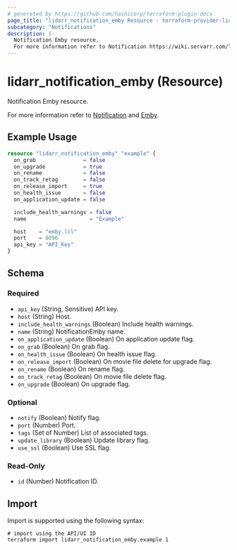 ```yaml
---
# generated by https://github.com/hashicorp/terraform-plugin-docs
page_title: "lidarr_notification_emby Resource - terraform-provider-lidarr"
subcategory: "Notifications"
description: |-
  Notification Emby resource.
  For more information refer to Notification https://wiki.servarr.com/lidarr/settings#connect and Emby https://wiki.servarr.com/lidarr/supported#mediabrowser.
---
```


# lidarr_notification_emby (Resource)

<!-- subcategory:Notifications -->Notification Emby resource.
For more information refer to [Notification](https://wiki.servarr.com/lidarr/settings#connect) and [Emby](https://wiki.servarr.com/lidarr/supported#mediabrowser).

## Example Usage

```terraform
resource "lidarr_notification_emby" "example" {
  on_grab               = false
  on_upgrade            = true
  on_rename             = false
  on_track_retag        = false
  on_release_import     = true
  on_health_issue       = false
  on_application_update = false

  include_health_warnings = false
  name                    = "Example"

  host    = "emby.lcl"
  port    = 8096
  api_key = "API_Key"
}
```

<!-- schema generated by tfplugindocs -->
## Schema

### Required

- `api_key` (String, Sensitive) API key.
- `host` (String) Host.
- `include_health_warnings` (Boolean) Include health warnings.
- `name` (String) NotificationEmby name.
- `on_application_update` (Boolean) On application update flag.
- `on_grab` (Boolean) On grab flag.
- `on_health_issue` (Boolean) On health issue flag.
- `on_release_import` (Boolean) On movie file delete for upgrade flag.
- `on_rename` (Boolean) On rename flag.
- `on_track_retag` (Boolean) On movie file delete flag.
- `on_upgrade` (Boolean) On upgrade flag.

### Optional

- `notify` (Boolean) Notify flag.
- `port` (Number) Port.
- `tags` (Set of Number) List of associated tags.
- `update_library` (Boolean) Update library flag.
- `use_ssl` (Boolean) Use SSL flag.

### Read-Only

- `id` (Number) Notification ID.

## Import

Import is supported using the following syntax:

```shell
# import using the API/UI ID
terraform import lidarr_notification_emby.example 1
```
